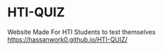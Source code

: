 # HTI-QUIZ
Website Made For HTI Students to test themselves
https://hassanwork0.github.io/HTI-QUIZ/
